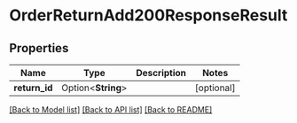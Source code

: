 # OrderReturnAdd200ResponseResult

## Properties

Name | Type | Description | Notes
------------ | ------------- | ------------- | -------------
**return_id** | Option<**String**> |  | [optional]

[[Back to Model list]](../README.md#documentation-for-models) [[Back to API list]](../README.md#documentation-for-api-endpoints) [[Back to README]](../README.md)


